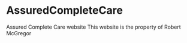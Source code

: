 # AssuredCompleteCare
Assured Complete Care website
This website is the property of Robert McGregor
